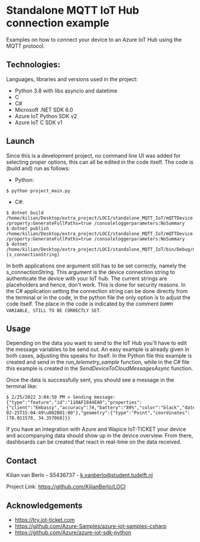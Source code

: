 # Standalone MQTT IoT Hub connection example
Examples on how to connect your device to an Azure IoT Hub using the MQTT protocol.


## Technologies:
Languages, libraries and versions used in the project:
- Python 3.8 with libs asyncio and datetime
- C
- C#
- Microsoft .NET SDK 6.0
- Azure IoT Python SDK v2
- Azure IoT C SDK v1


## Launch
Since this is a development project, no command line UI was added for selecting proper options, this can all be edited in the code itself. The code is (build and) run as follows:
- Python:
``` 
$ python project_main.py
 ```
 - C#:
 ```
 $ dotnet build /home/kilian/Desktop/extra_project/LOCI/standalone_MQTT_IoT/mQTTDevice.csproj /property:GenerateFullPaths=true /consoleloggerparameters:NoSummary
 $ dotnet publish /home/kilian/Desktop/extra_project/LOCI/standalone_MQTT_IoT/mQTTDevice.csproj /property:GenerateFullPaths=true /consoleloggerparameters:NoSummary
 $ dotnet /home/kilian/Desktop/extra_project/LOCI/standalone_MQTT_IoT/bin/Debug/net6.0/mQTTDevice.dll [s_connectionString]
 ```

In both applications one argument still has to be set correctly, namely the s_connectionString. This argument is the device connection string to authenticate the device with your IoT hub. The current strings are placeholders and hence, don't work. This is done for security reasons. In the C# application setting the connection string can be done directly from the terminal or in the code, in the python file the only option is to adjust the code itself. The place in the code is indicated by the comment ```DUMMY VARIABLE, STILL TO BE CORRECTLY SET```.


## Usage
Depending on the data you want to send to the IoT Hub you'll have to edit the message variables to be send out. An easy example is already given in both cases, adjusting this speaks for itself. In the Python file this example is created and send in the _run_telemetry_sample_ function, while in the C# file this example is created in the _SendDeviceToCloudMessagesAsync_ function.

Once the data is successfully sent, you should see a message in the terminal like: 
```
$ 2/25/2022 3:04:50 PM > Sending message: {"type":"feature","id":"110AF1844EA0","properties":{"client":"Embassy","accuracy":74,"battery":"89%","color":"black","dateTime":"2022-02-25T15:04:49\u002B01:00"},"geometry":{"type":"Point","coordinates":[78.011578, 34.357068]}}
```
If you have an integration with Azure and Wapice IoT-TICKET your device and accompanying data should show up in the device overview. From there, dashboards can be created that react in real-time on the data received.


## Contact
Kilian van Berlo - S5436737 - k.vanberlo@student.tudelft.nl

Project Link: https://github.com/KilianBerlo/LOCI


## Acknowledgements
- https://try.iot-ticket.com
- https://github.com/Azure-Samples/azure-iot-samples-csharp
- https://github.com/Azure/azure-iot-sdk-python
